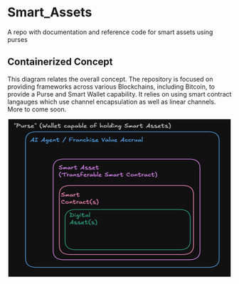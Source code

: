 # Smart_Assets
A repo with documentation and reference code for smart assets using purses

## Containerized Concept
This diagram relates the overall concept. The repository is focused on providing frameworks across various Blockchains, including Bitcoin, to provide a Purse and Smart Wallet capability. It relies on using smart contract langauges which use channel encapsulation as well as linear channels. More to come soon.

<div align="center">
  <img src="./docs/drawings/Containerized_diagram.png" width="500" height="355" />
</div>
